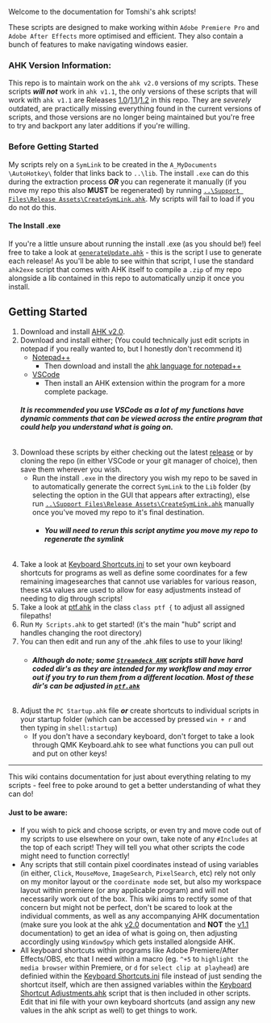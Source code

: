 Welcome to the documentation for Tomshi's ahk scripts!

These scripts are designed to make working within `Adobe Premiere Pro` and `Adobe After Effects` more optimised and efficient. They also contain a bunch of features to make navigating windows easier.

### AHK Version Information:
This repo is to maintain work on the `ahk v2.0` versions of my scripts. These scripts **_will not_** work in `ahk v1.1`, the only versions of these scripts that will work with `ahk v1.1` are Releases [1.0](https://github.com/Tomshiii/ahk/releases/tag/v1.0)/[1.1](https://github.com/Tomshiii/ahk/releases/tag/v1.1)/[1.2](https://github.com/Tomshiii/ahk/releases/tag/v1.2) in this repo. They are _severely_ outdated, are practically missing everything found in the current versions of scripts, and those versions are no longer being maintained but you're free to try and backport any later additions if you're willing.

### Before Getting Started
My scripts rely on a `SymLink` to be created in the `A_MyDocuments \AutoHotkey\` folder that links back to `..\lib`. The install `.exe` can do this during the extraction process ***OR*** you can regenerate it manually (if you move my repo this also **MUST** be regenerated) by running [`..\Support Files\Release Assets\CreateSymLink.ahk`](https://github.com/Tomshiii/ahk/wiki/CreateSymLink.ahk). My scripts will fail to load if you do not do this.

#### The Install .exe
If you're a little unsure about running the install .exe (as you should be!) feel free to take a look at [`generateUpdate.ahk`](https://github.com/Tomshiii/ahk/blob/main/Support%20Files/Release%20Assets/generateUpdate.ahk) - this is the script I use to generate each release! As you'll be able to see within that script, I use the standard `ahk2exe` script that comes with AHK itself to compile a `.zip` of my repo alongside a lib contained in this repo to automatically unzip it once you install.

## Getting Started

1. Download and install [AHK v2.0](https://www.autohotkey.com/v2/).
1. Download and install either; (You could technically just edit scripts in notepad if you really wanted to, but I honestly don't recommend it)
   - [Notepad++](https://notepad-plus-plus.org/downloads/)
     - Then download and install the [ahk language for notepad++](https://www.autohotkey.com/boards/viewtopic.php?t=50)
   - [VSCode](https://code.visualstudio.com/)
     - Then install an AHK extension within the program for a more complete package.
    ###### **_It is recommended you use VSCode as a lot of my functions have dynamic comments that can be viewed across the entire program that could help you understand what is going on._**
1. Download these scripts by either checking out the latest [release](https://github.com/tomshiii/ahk/releases/latest) or by cloning the repo (in either VSCode or your git manager of choice), then save them wherever you wish.
    - Run the install `.exe` in the directory you wish my repo to be saved in to automatically generate the correct `SymLink` to the `Lib` folder (by selecting the option in the GUI that appears after extracting), else run [`..\Support Files\Release Assets\CreateSymLink.ahk`](https://github.com/Tomshiii/ahk/wiki/CreateSymLink.ahk) manually once you've moved my repo to it's final destination.
      - ###### **_You will need to rerun this script anytime you move my repo to regenerate the symlink_**
1. Take a look at [Keyboard Shortcuts.ini](https://github.com/Tomshiii/ahk/tree/main/lib/KSA) to set your own keyboard shortcuts for programs as well as define some coordinates for a few remaining imagesearches that cannot use variables for various reason, these `KSA` values are used to allow for easy adjustments instead of needing to dig through scripts!
1. Take a look at [ptf.ahk](https://github.com/Tomshiii/ahk/tree/main/lib/Classes/ptf.ahk) in the class `class ptf {` to adjust all assigned filepaths!
1. Run `My Scripts.ahk` to get started! (it's the main "hub" script and handles changing the root directory)
1. You can then edit and run any of the .ahk files to use to your liking!
    - ###### **_Although do note; some [`Streamdeck AHK`](https://github.com/Tomshiii/ahk/tree/main/Streamdeck%20AHK) scripts still have hard coded dir's as they are intended for my workflow and may error out if you try to run them from a different location. Most of these dir's can be adjusted in [`ptf.ahk`](https://github.com/Tomshiii/ahk/tree/main/lib/Classes/ptf.ahk)_**
1. Adjust the `PC Startup.ahk` file ***or*** create shortcuts to individual scripts in your startup folder (which can be accessed by pressed `win + r` and then typing in `shell:startup`)
    - If you don't have a secondary keyboard, don't forget to take a look through QMK Keyboard.ahk to see what functions you can pull out and put on other keys!
***

This wiki contains documentation for just about everything relating to my scripts - feel free to poke around to get a better understanding of what they can do!

#### Just to be aware:
- If you wish to pick and choose scripts, or even try and move code out of my scripts to use elsewhere on your own, take note of any `#Includes` at the top of each script! They will tell you what other scripts the code might need to function correctly!
- Any scripts that still contain pixel coordinates instead of using variables (in either, `Click`, `MouseMove`, `ImageSearch`, `PixelSearch`, etc) rely not only on my monitor layout or the `coordinate mode` set, but also my workspace layout within premiere (or any applicable program) and will not necessarily work out of the box. This wiki aims to rectify some of that concern but might not be perfect, don't be scared to look at the individual comments, as well as any accompanying AHK documentation (make sure you look at the ahk [v2.0](https://lexikos.github.io/v2/docs/AutoHotkey.htm) documentation and **NOT** the [v1.1](https://www.autohotkey.com/docs/AutoHotkey.htm) documentation) to get an idea of what is going on, then adjusting accordingly using `WindowSpy` which gets installed alongside AHK.
- All keyboard shortcuts within programs like Adobe Premiere/After Effects/OBS, etc that I need within a macro (eg. `^+5` to `highlight the media browser` within Premiere, or `d` for `select clip at playhead`) are definied within the [Keyboard Shortcuts.ini](https://github.com/Tomshiii/ahk/tree/main/lib/KSA) file instead of just sending the shortcut itself, which are then assigned variables within the [Keyboard Shortcut Adjustments.ahk](https://github.com/Tomshiii/ahk/blob/main/lib/KSA/Keyboard%20Shortcut%20Adjustments.ahk) script that is then included in other scripts. Edit that ini file with your own keyboard shortcuts (and assign any new values in the ahk script as well) to get things to work.